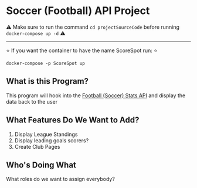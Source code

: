 # Soccer (Football) API Project

⚠️ Make sure to run the command `cd projectSourceCode` before running `docker-compose up -d` ⚠️

---

⭐️ If you want the container to have the name ScoreSpot run: ⭐️

`docker-compose -p ScoreSpot up` 

## What is this Program?

This program will hook into the [Football (Soccer) Stats API](https://www.football-data.org)
 and display the data back to the user 

## What Features Do We Want to Add?

1. Display League Standings
2. Display leading goals scorers?
3. Create Club Pages

## Who's Doing What

What roles do we want to assign everybody?
